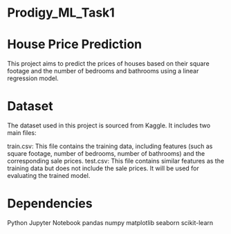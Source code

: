 # Prodigy_ML_Task1
# House Price Prediction
This project aims to predict the prices of houses based on their square footage and the number of bedrooms and bathrooms using a linear regression model.

# Dataset
The dataset used in this project is sourced from Kaggle. It includes two main files:

train.csv: This file contains the training data, including features (such as square footage, number of bedrooms, number of bathrooms) and the corresponding sale prices.
test.csv: This file contains similar features as the training data but does not include the sale prices. It will be used for evaluating the trained model.

# Dependencies
Python 
Jupyter Notebook
pandas
numpy
matplotlib
seaborn
scikit-learn
